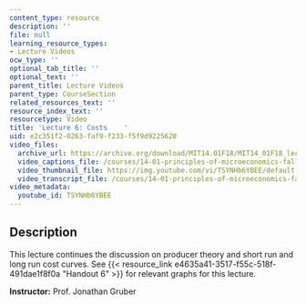 ```yaml
---
content_type: resource
description: ''
file: null
learning_resource_types:
- Lecture Videos
ocw_type: ''
optional_tab_title: ''
optional_text: ''
parent_title: Lecture Videos
parent_type: CourseSection
related_resources_text: ''
resource_index_text: ''
resourcetype: Video
title: 'Lecture 6: Costs    '
uid: e2c351f2-0263-faf9-f233-f5f9d9225620
video_files:
  archive_url: https://archive.org/download/MIT14.01F18/MIT14_01F18_lec06_300k.mp4
  video_captions_file: /courses/14-01-principles-of-microeconomics-fall-2018/2136d0c5f2da50fc926360b04ee41526_TSYNHb6YBEE.vtt
  video_thumbnail_file: https://img.youtube.com/vi/TSYNHb6YBEE/default.jpg
  video_transcript_file: /courses/14-01-principles-of-microeconomics-fall-2018/8f0f7f4dd0a416462ce949a81c3a96e6_TSYNHb6YBEE.pdf
video_metadata:
  youtube_id: TSYNHb6YBEE
---
```


Description
-----------

This lecture continues the discussion on producer theory and short run and long run cost curves. See {{< resource_link e4635a41-3517-f55c-518f-491dae1f8f0a "Handout 6" >}} for relevant graphs for this lecture. 

**Instructor:** Prof. Jonathan Gruber